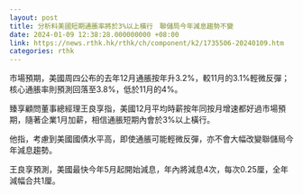 ```yaml
---
layout: post
title: 分析料美國短期通脹率將於3%以上橫行　聯儲局今年減息趨勢不變
date: 2024-01-09 12:38:28.000000000 +08:00
link: https://news.rthk.hk/rthk/ch/component/k2/1735506-20240109.htm
categories: rthk
---
```


市場預期，美國周四公布的去年12月通脹按年升3.2%，較11月的3.1%輕微反彈；核心通脹率則預測回落至3.8%，低於11月的4%。

臻享顧問董事總經理王良享指，美國12月平均時薪按年同按月增速都好過市場預期，隨著企業1月加薪，相信通脹短期內會於3%以上橫行。

他指，考慮到美國國債水平高，即使通脹可能輕微反彈，亦不會大幅改變聯儲局今年減息趨勢。

王良享預測，美國最快今年5月起開始減息，年內將減息4次，每次0.25厘，全年減幅合共1厘。
